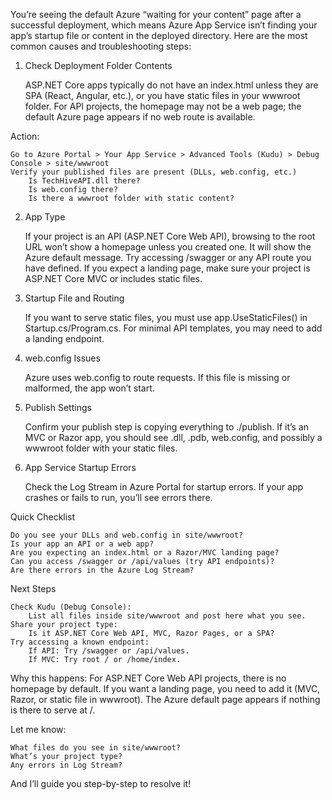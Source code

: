 
You’re seeing the default Azure “waiting for your content” page after a successful deployment, which means Azure App Service isn’t finding your app’s startup file or content in the deployed directory. Here are the most common causes and troubleshooting steps:
1. Check Deployment Folder Contents

    ASP.NET Core apps typically do not have an index.html unless they are SPA (React, Angular, etc.), or you have static files in your wwwroot folder.
    For API projects, the homepage may not be a web page; the default Azure page appears if no web route is available.

Action:

    Go to Azure Portal > Your App Service > Advanced Tools (Kudu) > Debug Console > site/wwwroot
    Verify your published files are present (DLLs, web.config, etc.)
        Is TechHiveAPI.dll there?
        Is web.config there?
        Is there a wwwroot folder with static content?

2. App Type

    If your project is an API (ASP.NET Core Web API), browsing to the root URL won’t show a homepage unless you created one. It will show the Azure default message.
    Try accessing /swagger or any API route you have defined.
    If you expect a landing page, make sure your project is ASP.NET Core MVC or includes static files.

3. Startup File and Routing

    If you want to serve static files, you must use app.UseStaticFiles() in Startup.cs/Program.cs.
    For minimal API templates, you may need to add a landing endpoint.

4. web.config Issues

    Azure uses web.config to route requests. If this file is missing or malformed, the app won’t start.

5. Publish Settings

    Confirm your publish step is copying everything to ./publish.
    If it’s an MVC or Razor app, you should see .dll, .pdb, web.config, and possibly a wwwroot folder with your static files.

6. App Service Startup Errors

    Check the Log Stream in Azure Portal for startup errors.
    If your app crashes or fails to run, you’ll see errors there.

Quick Checklist

    Do you see your DLLs and web.config in site/wwwroot?
    Is your app an API or a web app?
    Are you expecting an index.html or a Razor/MVC landing page?
    Can you access /swagger or /api/values (try API endpoints)?
    Are there errors in the Azure Log Stream?

Next Steps

    Check Kudu (Debug Console):
        List all files inside site/wwwroot and post here what you see.
    Share your project type:
        Is it ASP.NET Core Web API, MVC, Razor Pages, or a SPA?
    Try accessing a known endpoint:
        If API: Try /swagger or /api/values.
        If MVC: Try root / or /home/index.

Why this happens:
For ASP.NET Core Web API projects, there is no homepage by default. If you want a landing page, you need to add it (MVC, Razor, or static file in wwwroot). The Azure default page appears if nothing is there to serve at /.

Let me know:

    What files do you see in site/wwwroot?
    What’s your project type?
    Any errors in Log Stream?

And I’ll guide you step-by-step to resolve it!
